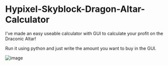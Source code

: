 # Hypixel-Skyblock-Dragon-Altar-Calculator
I've made an easy useable calculator with GUI to calculate your profit on the Draconic Altar!

Run it using python and just write the amount you want to buy in the GUI.

![image](https://github.com/Cametolose/Hypixel-Skyblock-Dragon-Altar-Calculator/assets/102823827/c9e6b72f-00cf-4bd4-99cf-dffe3c9abba9)
